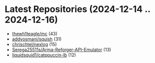 # Latest Repositories (2024-12-14 .. 2024-12-16)

- [thewh1teagle/mc](https://github.com/thewh1teagle/mc) (43)
- [addyosmani/squish](https://github.com/addyosmani/squish) (31)
- [chrischtel/nexlog](https://github.com/chrischtel/nexlog) (15)
- [Serega25511s/Arma-Reforger-API-Emulator](https://github.com/Serega25511s/Arma-Reforger-API-Emulator) (13)
- [liquidsquid1/catppuccin-lb](https://github.com/liquidsquid1/catppuccin-lb) (12)
